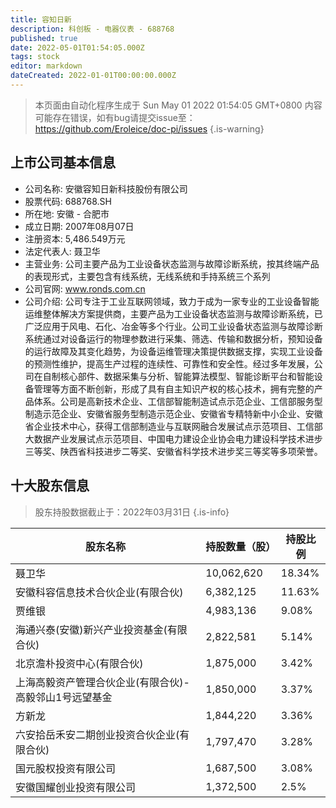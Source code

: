 ```yaml
---
title: 容知日新
description: 科创板 - 电器仪表 - 688768
published: true
date: 2022-05-01T01:54:05.000Z
tags: stock
editor: markdown
dateCreated: 2022-01-01T00:00:00.000Z
---
```


> 本页面由自动化程序生成于 Sun May 01 2022 01:54:05 GMT+0800
> 内容可能存在错误，如有bug请提交issue至：https://github.com/Eroleice/doc-pi/issues
{.is-warning}

## 上市公司基本信息
- 公司名称: 安徽容知日新科技股份有限公司
- 股票代码: 688768.SH
- 所在地: 安徽 - 合肥市
- 成立日期: 2007年08月07日
- 注册资本: 5,486.549万元
- 法定代表人: 聂卫华
- 主营业务: 公司主要产品为工业设备状态监测与故障诊断系统，按其终端产品的表现形式，主要包含有线系统，无线系统和手持系统三个系列
- 公司官网: www.ronds.com.cn
- 公司介绍: 公司专注于工业互联网领域，致力于成为一家专业的工业设备智能运维整体解决方案提供商，主要产品为工业设备状态监测与故障诊断系统，已广泛应用于风电、石化、冶金等多个行业。公司工业设备状态监测与故障诊断系统通过对设备运行的物理参数进行采集、筛选、传输和数据分析，预知设备的运行故障及其变化趋势，为设备运维管理决策提供数据支撑，实现工业设备的预测性维护，提高生产过程的连续性、可靠性和安全性。经过多年发展，公司在自制核心部件、数据采集与分析、智能算法模型、智能诊断平台和智能设备管理等方面不断创新，形成了具有自主知识产权的核心技术，拥有完整的产品体系。公司是高新技术企业、工信部智能制造试点示范企业、工信部服务型制造示范企业、安徽省服务型制造示范企业、安徽省专精特新中小企业、安徽省企业技术中心，获得工信部制造业与互联网融合发展试点示范项目、工信部大数据产业发展试点示范项目、中国电力建设企业协会电力建设科学技术进步三等奖、陕西省科技进步二等奖、安徽省科学技术进步奖三等奖等多项荣誉。


## 十大股东信息
> 股东持股数据截止于：2022年03月31日
{.is-info}

| 股东名称 | 持股数量（股） | 持股比例 |
| --- | --- | --- |
| 聂卫华 | 10,062,620 | 18.34% |
| 安徽科容信息技术合伙企业(有限合伙) | 6,382,125 | 11.63% |
| 贾维银 | 4,983,136 | 9.08% |
| 海通兴泰(安徽)新兴产业投资基金(有限合伙) | 2,822,581 | 5.14% |
| 北京澹朴投资中心(有限合伙) | 1,875,000 | 3.42% |
| 上海高毅资产管理合伙企业(有限合伙)-高毅邻山1号远望基金 | 1,850,000 | 3.37% |
| 方新龙 | 1,844,220 | 3.36% |
| 六安拾岳禾安二期创业投资合伙企业(有限合伙) | 1,797,470 | 3.28% |
| 国元股权投资有限公司 | 1,687,500 | 3.08% |
| 安徽国耀创业投资有限公司 | 1,372,500 | 2.5% |




